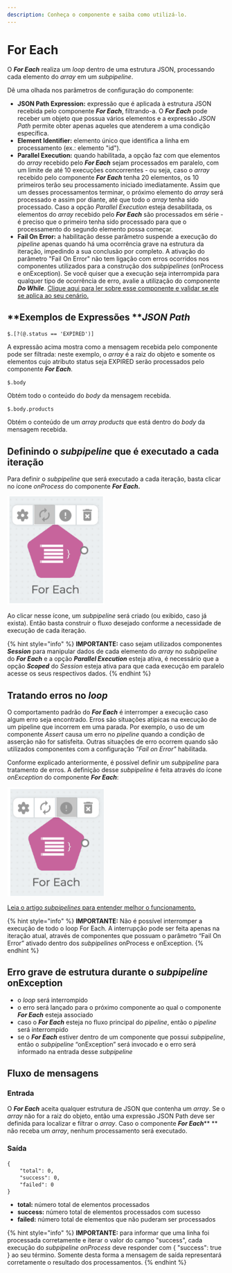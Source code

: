 ```yaml
---
description: Conheça o componente e saiba como utilizá-lo.
---
```


# For Each

O _**For Each**_ realiza um _loop_ dentro de uma estrutura JSON, processando cada elemento do _array_ em um _subpipeline_.

Dê uma olhada nos parâmetros de configuração do componente:

* **JSON Path Expression:** expressão que é aplicada à estrutura JSON recebida pelo componente _**For Each**_, filtrando-a. O _**For Each**_ pode receber um objeto que possua vários elementos e a expressão _JSON Path_ permite obter apenas aqueles que atenderem a uma condição específica.
* **Element Identifier:** elemento único que identifica a linha em processamento (ex.: elemento "id").
* **Parallel Execution:** quando habilitada, a opção faz com que elementos do _array_ recebido pelo _**For Each**_ sejam processados em paralelo, com um limite de até 10 execuções concorrentes - ou seja, caso o _array_ recebido pelo componente _**For Each**_ tenha 20 elementos, os 10 primeiros terão seu processamento iniciado imediatamente. Assim que um desses processamentos terminar, o próximo elemento do _array_ será processado e assim por diante, até que todo o _array_ tenha sido processado. Caso a opção _Parallel Execution_ esteja desabilitada, os elementos do _array_ recebido pelo _**For Each**_ são processados em série - é preciso que o primeiro tenha sido processado para que o processamento do segundo elemento possa começar.
* **Fail On Error:** a habilitação desse parâmetro suspende a execução do _pipeline_ apenas quando há uma ocorrência grave na estrutura da iteração, impedindo a sua conclusão por completo. A ativação do parâmetro "Fail On Error" não tem ligação com erros ocorridos nos componentes utilizados para a construção dos _subpipelines_ (onProcess e onException). Se você quiser que a execução seja interrompida para qualquer tipo de ocorrência de erro, avalie a utilização do componente _**Do While**_. [Clique aqui para ler sobre esse componente e validar se ele se aplica ao seu cenário.](https://docs.digibee.com/documentation/v/pt-br/components/logic/do-while)

## **Exemplos de Expressões **_**JSON Path**_

```
$.[?(@.status == 'EXPIRED')]
```

A expressão acima mostra como a mensagem recebida pelo componente pode ser filtrada: neste exemplo, o _array_ é a raiz do objeto e somente os elementos cujo atributo status seja EXPIRED serão processados pelo componente _**For Each**_.

```
$.body
```

Obtém todo o conteúdo do _body_ da mensagem recebida.

```
$.body.products
```

Obtém o conteúdo de um _array_ _products_ que está dentro do _body_ da mensagem recebida.

## Definindo o _subpipeline_ que é executado a cada iteração <a href="#definindo-o-subpipeline-que--executado-a-cada-iterao" id="definindo-o-subpipeline-que--executado-a-cada-iterao"></a>

Para definir o _subpipeline_ que será executado a cada iteração, basta clicar no ícone _onProcess_ do componente _**For Each**_**.**

![](<../../../.gitbook/assets/for each.png>)

Ao clicar nesse ícone, um _subpipeline_ será criado (ou exibido, caso já exista). Então basta construir o fluxo desejado conforme a necessidade de execução de cada iteração.

{% hint style="info" %}
**IMPORTANTE:** caso sejam utilizados componentes _**Session**_ para manipular dados de cada elemento do _array_ no _subpipeline_ do _**For Each**_ e a opção _**Parallel Execution**_ esteja ativa, é necessário que a opção _**Scoped**_ do _Session_ esteja ativa para que cada execução em paralelo acesse os seus respectivos dados.
{% endhint %}

## Tratando erros no _loop_ <a href="#tratando-erros-no-loop" id="tratando-erros-no-loop"></a>

O comportamento padrão do _**For Each**_ é interromper a execução caso algum erro seja encontrado. Erros são situações atípicas na execução de um pipeline que incorrem em uma parada. Por exemplo, o uso de um componente _Assert_ causa um erro no _pipeline_ quando a condição de asserção não for satisfeita. Outras situações de erro ocorrem quando são utilizados componentes com a configuração _"Fail on Error"_ habilitada.

Conforme explicado anteriormente, é possível definir um _subpipeline_ para tratamento de erros. A definição desse _subpipeline_ é feita através do ícone _onException_ do componente _**For Each**_:

![](<../../../.gitbook/assets/for each1.png>)

[Leia o artigo _subpipelines_ para entender melhor o funcionamento. ](https://docs.digibee.com/documentation/v/pt-br/build/pipelines/subpipelines)

{% hint style="info" %}
**IMPORTANTE:** Não é possível interromper a execução de todo o loop For Each. A interrupção pode ser feita apenas na iteração atual, através de componentes que possuam o parâmetro “Fail On Error” ativado dentro dos _subpipelines_ onProcess e onException.
{% endhint %}

## Erro grave de estrutura durante o _subpipeline_ onException <a href="#erro-durante-o-subpipeline-onexception" id="erro-durante-o-subpipeline-onexception"></a>

* o _loop_ será interrompido
* o erro será lançado para o próximo componente ao qual o componente _**For Each**_ esteja associado
* caso o _**For Each**_ esteja no fluxo principal do _pipeline_, então o _pipeline_ será interrompido
* se o _**For Each**_ estiver dentro de um componente que possui _subpipeline_, então o _subpipeline_ “onException” será invocado e o erro será informado na entrada desse _subpipeline_

## Fluxo de mensagens <a href="#fluxo-de-mensagens" id="fluxo-de-mensagens"></a>

### Entrada <a href="#entrada" id="entrada"></a>

O _**For Each**_ aceita qualquer estrutura de JSON que contenha um _array_. Se o _array_ não for a raiz do objeto, então uma expressão JSON Path deve ser definida para localizar e filtrar o _array_. Caso o componente _**For Each**_** ** não receba um _array_, nenhum processamento será executado.

### Saída <a href="#sada" id="sada"></a>

```
{
    "total": 0,
    "success": 0,
    "failed": 0
}
```

* **total:** número total de elementos processados
* **success:** número total de elementos processados com sucesso
* **failed:** número total de elementos que não puderam ser processados

{% hint style="info" %}
**IMPORTANTE:** para informar que uma linha foi processada corretamente e iterar o valor do campo "success", cada execução do _subpipeline_ _onProcess_ deve responder com { "success": true } ao seu término. Somente desta forma a mensagem de saída representará corretamente o resultado dos processamentos.
{% endhint %}
